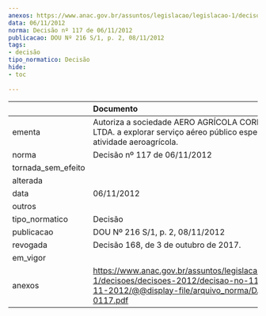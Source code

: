 ```yaml
---
anexos: https://www.anac.gov.br/assuntos/legislacao/legislacao-1/decisoes/decisoes-2012/decisao-no-117-de-06-11-2012/@@display-file/arquivo_norma/DA2012-0117.pdf
data: 06/11/2012
norma: Decisão nº 117 de 06/11/2012
publicacao: DOU Nº 216 S/1, p. 2, 08/11/2012
tags:
- decisão
tipo_normatico: Decisão
hide: 
- toc 
 
---
```


|                    | Documento                                                                                                                                                 |
|:-------------------|:----------------------------------------------------------------------------------------------------------------------------------------------------------|
| ementa             | Autoriza a sociedade AERO AGRÍCOLA CORDILHEIRA LTDA. a explorar serviço aéreo público especializado na atividade aeroagrícola.                            |
| norma              | Decisão nº 117 de 06/11/2012                                                                                                                              |
| tornada_sem_efeito |                                                                                                                                                           |
| alterada           |                                                                                                                                                           |
| data               | 06/11/2012                                                                                                                                                |
| outros             |                                                                                                                                                           |
| tipo_normatico     | Decisão                                                                                                                                                   |
| publicacao         | DOU Nº 216 S/1, p. 2, 08/11/2012                                                                                                                          |
| revogada           | Decisão 168, de 3 de outubro de 2017.                                                                                                                     |
| em_vigor           |                                                                                                                                                           |
| anexos             | https://www.anac.gov.br/assuntos/legislacao/legislacao-1/decisoes/decisoes-2012/decisao-no-117-de-06-11-2012/@@display-file/arquivo_norma/DA2012-0117.pdf |